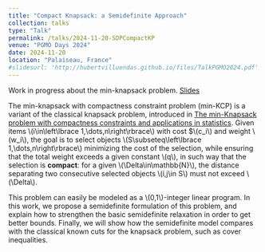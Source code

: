 ```yaml
---
title: "Compact Knapsack: a Semidefinite Approach"
collection: talks
type: "Talk"
permalink: /talks/2024-11-20-SDPCompactKP
venue: "PGMO Days 2024"
date: 2024-11-20
location: "Palaiseau, France"
#slidesurl: 'http://hubertvilluendas.github.io/files/TalkPGMO2024.pdf'
---
```


Work in progress about the min-knapsack problem. [Slides](/files/TalkPGMO2024.pdf)

The min-knapsack with compactness constraint problem (min-KCP) is a variant of the classical knapsack problem, introduced in [The min-Knapsack problem with compactness constraints and applications in statistics](https://www.sciencedirect.com/science/article/pii/S0377221723005593). Given items \\(i\in\left\lbrace 1,\dots,n\right\rbrace\\) with cost $\\(c_i\\) and weight \\(w_i\\), the goal is to select objects \\(S\subseteq\left\lbrace 1,\dots,n\right\rbrace\\) minimizing the cost of the selection, while ensuring that the total weight exceeds a given constant \\(q\\), in such way that the selection is <strong>compact</strong>: for a given \\(\Delta\in\mathbb{N}\\), the distance separating two consecutive selected objects \\(i,j\in S\\) must not exceed \\(\Delta\\).

This problem can easily be modeled as a \\(0,1\\)-integer linear program. In this work, we propose a semidefinite formulation of this problem, and explain how to strengthen the basic semidefinite relaxation in order to get better bounds. Finally, we will show how the semidefinite model compares with the classical known cuts for the knapsack problem, such as cover inequalities.